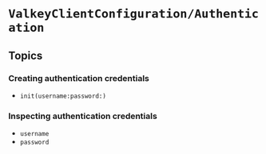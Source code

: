 # ``ValkeyClientConfiguration/Authentication``

## Topics

### Creating authentication credentials

- ``init(username:password:)``

### Inspecting authentication credentials

- ``username``
- ``password``
